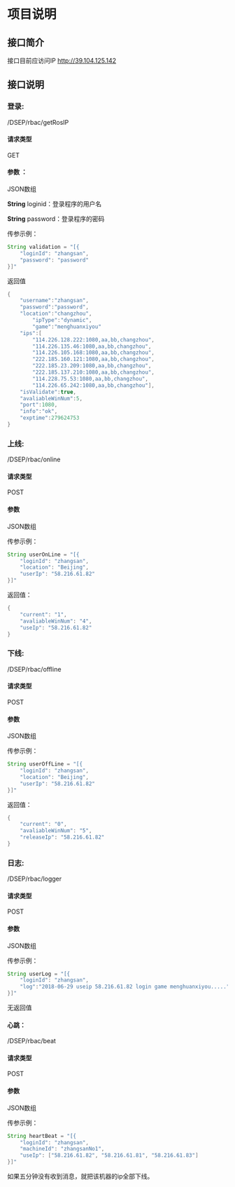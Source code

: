﻿# 项目说明

## 接口简介

接口目前应访问IP http://39.104.125.142

## 接口说明

### 登录:

/DSEP/rbac/getRosIP

#### 请求类型

GET

#### 参数 ：

JSON数组

**String** loginid：登录程序的用户名

**String** password：登录程序的密码

传参示例：

```java
String validation = "[{
    "loginId": "zhangsan",
    "password": "password"
}]"
```

返回值

```java
{	
	"username":"zhangsan",
	"password":"password",
	"location":"changzhou",
     	"ipType":"dynamic",
     	"game":"menghuanxiyou"
	"ips":[
		"114.226.128.222:1080,aa,bb,changzhou",
		"114.226.135.46:1080,aa,bb,changzhou",
		"114.226.105.168:1080,aa,bb,changzhou",
		"222.185.160.121:1080,aa,bb,changzhou",
		"222.185.23.209:1080,aa,bb,changzhou",
		"222.185.137.210:1080,aa,bb,changzhou",
		"114.228.75.53:1080,aa,bb,changzhou",
		"114.226.65.242:1080,aa,bb,changzhou"],
	"isValidate":true,
	"avaliableWinNum":5,
	"port":1080,
	"info":"ok",
	"exptime":279624753
}
```



### 上线:

/DSEP/rbac/online

#### 请求类型

POST

#### 参数

JSON数组

传参示例：

```java
String userOnLine = "[{
    "loginId": "zhangsan",
    "location": "Beijing",
	"userIp": "58.216.61.82"
}]"
```

返回值：

```java
{
    "current": "1",
    "avaliableWinNum": "4",
    "useIp": "58.216.61.82"
}
```


### 下线:

/DSEP/rbac/offline

#### 请求类型

POST

#### 参数

JSON数组

传参示例：

```java
String userOffLine = "[{
    "loginId": "zhangsan",
    "location": "Beijing",
	"userIp": "58.216.61.82"
}]"
```

返回值：

```java
{
    "current": "0",
    "avaliableWinNum": "5",
    "releaseIp": "58.216.61.82"
}
```



### 日志:

/DSEP/rbac/logger

#### 请求类型

POST

#### 参数

JSON数组

传参示例：

```java
String userLog = "[{
    "loginId": "zhangsan",
    "log":"2018-06-29 useip 58.216.61.82 login game menghuanxiyou....."
}]"
```

无返回值



#### 心跳：

/DSEP/rbac/beat

#### 请求类型

POST

#### 参数

JSON数组

传参示例：

```java
String heartBeat = "[{
    "loginId": "zhangsan",
    "machineId": "zhangsanNo1",
	"useIp": ["58.216.61.82", "58.216.61.81", "58.216.61.83"]
}]"
```

如果五分钟没有收到消息，就把该机器的ip全部下线。



